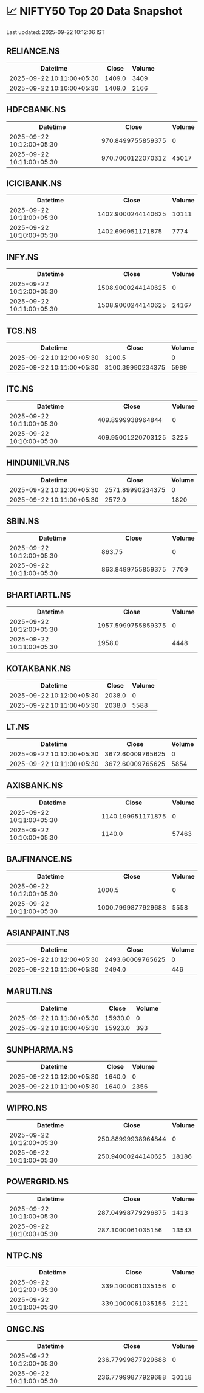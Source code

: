 # 📈 NIFTY50 Top 20 Data Snapshot

Last updated: 2025-09-22 10:12:06 IST

## RELIANCE.NS

<table>
  <tr><th>Datetime</th><th>Close</th><th>Volume</th></tr>
  <tr><td>2025-09-22 10:11:00+05:30</td><td>1409.0</td><td>3409</td></tr>
  <tr><td>2025-09-22 10:10:00+05:30</td><td>1409.0</td><td>2166</td></tr>
</table>

## HDFCBANK.NS

<table>
  <tr><th>Datetime</th><th>Close</th><th>Volume</th></tr>
  <tr><td>2025-09-22 10:12:00+05:30</td><td>970.8499755859375</td><td>0</td></tr>
  <tr><td>2025-09-22 10:11:00+05:30</td><td>970.7000122070312</td><td>45017</td></tr>
</table>

## ICICIBANK.NS

<table>
  <tr><th>Datetime</th><th>Close</th><th>Volume</th></tr>
  <tr><td>2025-09-22 10:11:00+05:30</td><td>1402.9000244140625</td><td>10111</td></tr>
  <tr><td>2025-09-22 10:10:00+05:30</td><td>1402.699951171875</td><td>7774</td></tr>
</table>

## INFY.NS

<table>
  <tr><th>Datetime</th><th>Close</th><th>Volume</th></tr>
  <tr><td>2025-09-22 10:12:00+05:30</td><td>1508.9000244140625</td><td>0</td></tr>
  <tr><td>2025-09-22 10:11:00+05:30</td><td>1508.9000244140625</td><td>24167</td></tr>
</table>

## TCS.NS

<table>
  <tr><th>Datetime</th><th>Close</th><th>Volume</th></tr>
  <tr><td>2025-09-22 10:12:00+05:30</td><td>3100.5</td><td>0</td></tr>
  <tr><td>2025-09-22 10:11:00+05:30</td><td>3100.39990234375</td><td>5989</td></tr>
</table>

## ITC.NS

<table>
  <tr><th>Datetime</th><th>Close</th><th>Volume</th></tr>
  <tr><td>2025-09-22 10:11:00+05:30</td><td>409.8999938964844</td><td>0</td></tr>
  <tr><td>2025-09-22 10:10:00+05:30</td><td>409.95001220703125</td><td>3225</td></tr>
</table>

## HINDUNILVR.NS

<table>
  <tr><th>Datetime</th><th>Close</th><th>Volume</th></tr>
  <tr><td>2025-09-22 10:12:00+05:30</td><td>2571.89990234375</td><td>0</td></tr>
  <tr><td>2025-09-22 10:11:00+05:30</td><td>2572.0</td><td>1820</td></tr>
</table>

## SBIN.NS

<table>
  <tr><th>Datetime</th><th>Close</th><th>Volume</th></tr>
  <tr><td>2025-09-22 10:12:00+05:30</td><td>863.75</td><td>0</td></tr>
  <tr><td>2025-09-22 10:11:00+05:30</td><td>863.8499755859375</td><td>7709</td></tr>
</table>

## BHARTIARTL.NS

<table>
  <tr><th>Datetime</th><th>Close</th><th>Volume</th></tr>
  <tr><td>2025-09-22 10:12:00+05:30</td><td>1957.5999755859375</td><td>0</td></tr>
  <tr><td>2025-09-22 10:11:00+05:30</td><td>1958.0</td><td>4448</td></tr>
</table>

## KOTAKBANK.NS

<table>
  <tr><th>Datetime</th><th>Close</th><th>Volume</th></tr>
  <tr><td>2025-09-22 10:12:00+05:30</td><td>2038.0</td><td>0</td></tr>
  <tr><td>2025-09-22 10:11:00+05:30</td><td>2038.0</td><td>5588</td></tr>
</table>

## LT.NS

<table>
  <tr><th>Datetime</th><th>Close</th><th>Volume</th></tr>
  <tr><td>2025-09-22 10:12:00+05:30</td><td>3672.60009765625</td><td>0</td></tr>
  <tr><td>2025-09-22 10:11:00+05:30</td><td>3672.60009765625</td><td>5854</td></tr>
</table>

## AXISBANK.NS

<table>
  <tr><th>Datetime</th><th>Close</th><th>Volume</th></tr>
  <tr><td>2025-09-22 10:11:00+05:30</td><td>1140.199951171875</td><td>0</td></tr>
  <tr><td>2025-09-22 10:10:00+05:30</td><td>1140.0</td><td>57463</td></tr>
</table>

## BAJFINANCE.NS

<table>
  <tr><th>Datetime</th><th>Close</th><th>Volume</th></tr>
  <tr><td>2025-09-22 10:12:00+05:30</td><td>1000.5</td><td>0</td></tr>
  <tr><td>2025-09-22 10:11:00+05:30</td><td>1000.7999877929688</td><td>5558</td></tr>
</table>

## ASIANPAINT.NS

<table>
  <tr><th>Datetime</th><th>Close</th><th>Volume</th></tr>
  <tr><td>2025-09-22 10:12:00+05:30</td><td>2493.60009765625</td><td>0</td></tr>
  <tr><td>2025-09-22 10:11:00+05:30</td><td>2494.0</td><td>446</td></tr>
</table>

## MARUTI.NS

<table>
  <tr><th>Datetime</th><th>Close</th><th>Volume</th></tr>
  <tr><td>2025-09-22 10:11:00+05:30</td><td>15930.0</td><td>0</td></tr>
  <tr><td>2025-09-22 10:10:00+05:30</td><td>15923.0</td><td>393</td></tr>
</table>

## SUNPHARMA.NS

<table>
  <tr><th>Datetime</th><th>Close</th><th>Volume</th></tr>
  <tr><td>2025-09-22 10:12:00+05:30</td><td>1640.0</td><td>0</td></tr>
  <tr><td>2025-09-22 10:11:00+05:30</td><td>1640.0</td><td>2356</td></tr>
</table>

## WIPRO.NS

<table>
  <tr><th>Datetime</th><th>Close</th><th>Volume</th></tr>
  <tr><td>2025-09-22 10:12:00+05:30</td><td>250.88999938964844</td><td>0</td></tr>
  <tr><td>2025-09-22 10:11:00+05:30</td><td>250.94000244140625</td><td>18186</td></tr>
</table>

## POWERGRID.NS

<table>
  <tr><th>Datetime</th><th>Close</th><th>Volume</th></tr>
  <tr><td>2025-09-22 10:11:00+05:30</td><td>287.04998779296875</td><td>1413</td></tr>
  <tr><td>2025-09-22 10:10:00+05:30</td><td>287.1000061035156</td><td>13543</td></tr>
</table>

## NTPC.NS

<table>
  <tr><th>Datetime</th><th>Close</th><th>Volume</th></tr>
  <tr><td>2025-09-22 10:12:00+05:30</td><td>339.1000061035156</td><td>0</td></tr>
  <tr><td>2025-09-22 10:11:00+05:30</td><td>339.1000061035156</td><td>2121</td></tr>
</table>

## ONGC.NS

<table>
  <tr><th>Datetime</th><th>Close</th><th>Volume</th></tr>
  <tr><td>2025-09-22 10:12:00+05:30</td><td>236.77999877929688</td><td>0</td></tr>
  <tr><td>2025-09-22 10:11:00+05:30</td><td>236.77999877929688</td><td>30118</td></tr>
</table>

